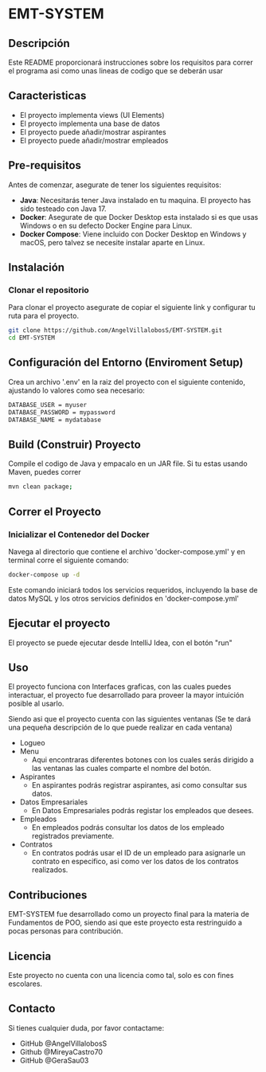 # EMT-SYSTEM

## Descripción
Este README proporcionará instrucciones sobre los requisitos para correr el programa asi como unas lineas de codigo que se deberán usar

## Caracteristicas
- El proyecto implementa views (UI Elements)
- El proyecto implementa una base de datos
- El proyecto puede añadir/mostrar aspirantes
- El proyecto puede añadir/mostrar empleados

## Pre-requisitos
Antes de comenzar, asegurate de tener los siguientes requisitos:
- **Java**: Necesitarás tener Java instalado en tu maquina. El proyecto has sido testeado con Java 17.
- **Docker**: Asegurate de que Docker Desktop esta instalado si es que usas Windows o en su defecto Docker Engine para Linux.
- **Docker Compose**: Viene incluido con Docker Desktop en Windows y macOS, pero talvez se necesite instalar aparte en Linux.

## Instalación
### Clonar el repositorio
Para clonar el proyecto asegurate de copiar el siguiente link y configurar tu ruta para el proyecto.

```bash
git clone https://github.com/AngelVillalobosS/EMT-SYSTEM.git
cd EMT-SYSTEM
```
## Configuración del Entorno (Enviroment Setup)
Crea un archivo '.env' en la raiz del proyecto con el siguiente contenido, ajustando lo valores como sea necesario:
```bash
DATABASE_USER = myuser
DATABASE_PASSWORD = mypassword
DATABASE_NAME = mydatabase
```
## Build (Construir) Proyecto
Compile el codigo de Java y empacalo en un JAR file. Si tu estas usando Maven, puedes correr
```bash
mvn clean package;
```
## Correr el Proyecto
### Inicializar el Contenedor del Docker
Navega al directorio que contiene el archivo 'docker-compose.yml' y en terminal corre el siguiente comando:
```bash
docker-compose up -d
```
Este comando iniciará todos los servicios requeridos, incluyendo la base de datos MySQL y los otros servicios definidos en 'docker-compose.yml'

## Ejecutar el proyecto
El proyecto se puede ejecutar desde IntelliJ Idea, con el botón "run"

## Uso
El proyecto funciona con Interfaces graficas, con las cuales puedes interactuar, el proyecto fue desarrollado para proveer la mayor intuición posible al usarlo.

Siendo asi que el proyecto cuenta con las siguientes ventanas (Se te dará una pequeña descripción de lo que puede realizar en cada ventana)
- Logueo
- Menu
  - Aqui encontraras diferentes botones con los cuales serás dirigido a las ventanas las cuales comparte el nombre del botón.
- Aspirantes
  - En aspirantes podrás registrar aspirantes, asi como consultar sus datos.
- Datos Empresariales
  - En Datos Empresariales podrás registar los empleados que desees.
- Empleados
  - En empleados podrás consultar los datos de los empleado registrados previamente.
- Contratos
  - En contratos podrás usar el ID de un empleado para asignarle un contrato en especifico, asi como ver los datos de los contratos realizados.

## Contribuciones

EMT-SYSTEM fue desarrollado como un proyecto final para la materia de Fundamentos de POO, siendo asi que este proyecto esta restringuido a pocas personas para contribución.

## Licencia
Este proyecto no cuenta con una licencia como tal, solo es con fines escolares.

## Contacto

Si tienes cualquier duda, por favor contactame:

- GitHub @AngelVillalobosS
- Github @MireyaCastro70
- GitHub @GeraSau03